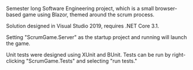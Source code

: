 Semester long Software Engineering project, which is a small browser-based game using Blazor, themed around the scrum process.

Solution designed in Visual Studio 2019, requires .NET Core 3.1.

Setting "ScrumGame.Server" as the startup project and running will launch the game.

Unit tests were designed using XUnit and BUnit. Tests can be run by right-clicking "ScrumGame.Tests" and selecting "run tests."
